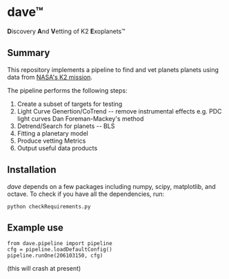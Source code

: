 # dave™
**D**iscovery **A**nd **V**etting of K2 **E**xoplanets™

## Summary

This repository implements a pipeline to find and vet planets planets
using data from [NASA's K2 mission](http://keplerscience.arc.nasa.gov).

The pipeline performs the following steps:

1. Create a subset of targets for testing
2. Light Curve Genertion/CoTrend -- remove instrumental effects
	e.g. PDC light curves
	     Dan Foreman-Mackey's method
3. Detrend/Search for planets -- BLS
4. Fitting a planetary model
5. Produce vetting Metrics
6. Output useful data products


## Installation

*dave* depends on a few packages including numpy, scipy, matplotlib, and octave.
To check if you have all the dependencies, run:
```
python checkRequirements.py
```


## Example use

```
from dave.pipeline import pipeline
cfg = pipeline.loadDefaultConfig()
pipeline.runOne(206103150, cfg)
```

(this will crash at present)

```
